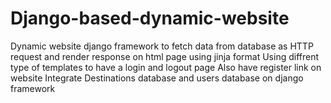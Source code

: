 # Django-based-dynamic-website
 Dynamic website django framework to fetch data from database as HTTP request and render response on html page using jinja format
 Using diffrent type of templates to have a login and logout page 
 Also have register link on website 
 Integrate Destinations database and users database on django framework

